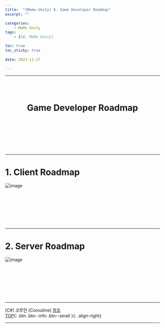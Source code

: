 ```yaml
---
title:  "[Memo-Unity] 8. Game Developer Roadmap"
excerpt: ""

categories:
    - MeMo Unity
tags:
    - [C#, MeMo Unity]

toc: true
toc_sticky: true
 
date: 2023-11-27

---
```

- - -
<BR><BR>

<center><H1> Game Developer Roadmap </H1></center>

<br><br><br><br><br><br>
- - - 

# 1. Client Roadmap
![image](https://github.com/levell1/levell1.github.io/assets/96651722/8fa15f55-d0fe-4eac-846f-8fa66c94fc1a)

<br><br><br><br><br><br>
- - - 

# 2. Server Roadmap
![image](https://github.com/levell1/levell1.github.io/assets/96651722/6ef6c946-a420-4b50-b8f0-41fbabe7ec66)



<br><br><br><br><br><br>
- - - 

[C#] 코루틴 (Coroutine)
[참조](https://docs.unity3d.com/kr/2021.3/Manual/Coroutines.html)  
[TOP](#){: .btn .btn--info .btn--small }{: .align-right}
<br>
- - -
